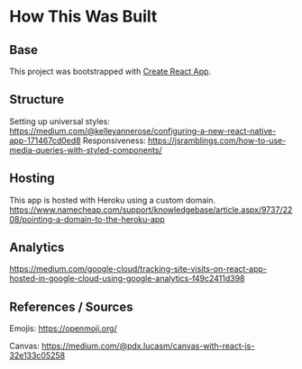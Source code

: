 # How This Was Built

## Base

This project was bootstrapped with [Create React App](https://github.com/facebook/create-react-app).

## Structure

Setting up universal styles: https://medium.com/@kelleyannerose/configuring-a-new-react-native-app-171467cd0ed8
Responsiveness: https://jsramblings.com/how-to-use-media-queries-with-styled-components/

## Hosting

This app is hosted with Heroku using a custom domain. https://www.namecheap.com/support/knowledgebase/article.aspx/9737/2208/pointing-a-domain-to-the-heroku-app

## Analytics

https://medium.com/google-cloud/tracking-site-visits-on-react-app-hosted-in-google-cloud-using-google-analytics-f49c2411d398

## References / Sources

Emojis: https://openmoji.org/

Canvas: https://medium.com/@pdx.lucasm/canvas-with-react-js-32e133c05258
